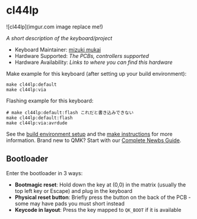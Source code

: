# cl44lp

![cl44lp](imgur.com image replace me!)

*A short description of the keyboard/project*

* Keyboard Maintainer: [mizuki mukai](https://github.com/k1kk1)
* Hardware Supported: *The PCBs, controllers supported*
* Hardware Availability: *Links to where you can find this hardware*

Make example for this keyboard (after setting up your build environment):

```shell
make cl44lp:default
make cl44lp:via
```

Flashing example for this keyboard:

```shell
# make cl44lp:default:flash これだと書き込みできない
make cl44lp:default:flash
make cl44lp:via:avrdude
```

See the [build environment setup](https://docs.qmk.fm/#/getting_started_build_tools) and the [make instructions](https://docs.qmk.fm/#/getting_started_make_guide) for more information. Brand new to QMK? Start with our [Complete Newbs Guide](https://docs.qmk.fm/#/newbs).

## Bootloader

Enter the bootloader in 3 ways:

* **Bootmagic reset**: Hold down the key at (0,0) in the matrix (usually the top left key or Escape) and plug in the keyboard
* **Physical reset button**: Briefly press the button on the back of the PCB - some may have pads you must short instead
* **Keycode in layout**: Press the key mapped to `QK_BOOT` if it is available
